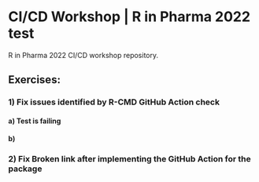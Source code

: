 # CI/CD Workshop | R in Pharma 2022 test

R in Pharma 2022 CI/CD workshop repository.


## Exercises:

### 1) Fix issues identified by R-CMD GitHub Action check
#### a) Test is failing
#### b) 

### 2) Fix Broken link after implementing the GitHub Action for the package


